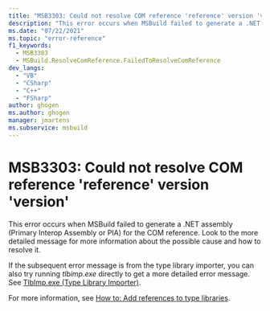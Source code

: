 ```yaml
---
title: "MSB3303: Could not resolve COM reference 'reference' version 'version'"
description: "This error occurs when MSBuild failed to generate a .NET assembly (PIA) for the COM reference."
ms.date: "07/22/2021"
ms.topic: "error-reference"
f1_keywords:
  - MSB3303
  - MSBuild.ResolveComReference.FailedToResolveComReference
dev_langs:
  - "VB"
  - "CSharp"
  - "C++"
  - "FSharp"
author: ghogen
ms.author: ghogen
manager: jmartens
ms.subservice: msbuild
---
```

# MSB3303: Could not resolve COM reference 'reference' version 'version'

This error occurs when MSBuild failed to generate a .NET assembly (Primary Interop Assembly or PIA) for the COM reference. Look to the more detailed message for more information about the possible cause and how to resolve it.

If the subsequent error message is from the type library importer, you can also try running *tlbimp.exe* directly to get a more detailed error message. See [TlbImp.exe (Type Library Importer)](/dotnet/framework/tools/tlbimp-exe-type-library-importer).

For more information, see [How to: Add references to type libraries](/dotnet/framework/interop/how-to-add-references-to-type-libraries).
